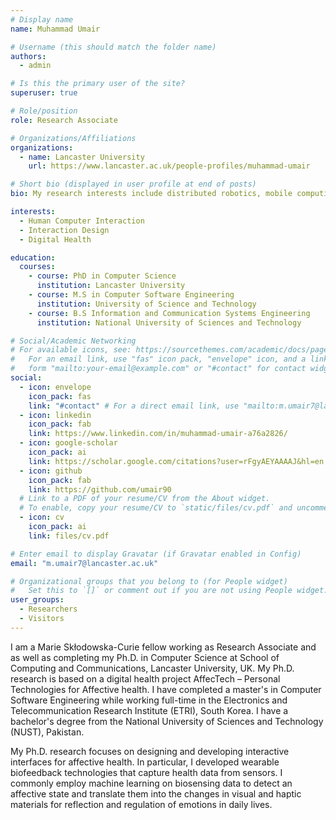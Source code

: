 ```yaml
---
# Display name
name: Muhammad Umair

# Username (this should match the folder name)
authors:
  - admin

# Is this the primary user of the site?
superuser: true

# Role/position
role: Research Associate

# Organizations/Affiliations
organizations:
  - name: Lancaster University
    url: https://www.lancaster.ac.uk/people-profiles/muhammad-umair

# Short bio (displayed in user profile at end of posts)
bio: My research interests include distributed robotics, mobile computing and programmable matter.

interests:
  - Human Computer Interaction
  - Interaction Design
  - Digital Health

education:
  courses:
    - course: PhD in Computer Science
      institution: Lancaster University
    - course: M.S in Computer Software Engineering
      institution: University of Science and Technology
    - course: B.S Information and Communication Systems Engineering
      institution: National University of Sciences and Technology

# Social/Academic Networking
# For available icons, see: https://sourcethemes.com/academic/docs/page-builder/#icons
#   For an email link, use "fas" icon pack, "envelope" icon, and a link in the
#   form "mailto:your-email@example.com" or "#contact" for contact widget.
social:
  - icon: envelope
    icon_pack: fas
    link: "#contact" # For a direct email link, use "mailto:m.umair7@lancaster.ac.uk".
  - icon: linkedin
    icon_pack: fab
    link: https://www.linkedin.com/in/muhammad-umair-a76a2826/
  - icon: google-scholar
    icon_pack: ai
    link: https://scholar.google.com/citations?user=rFgyAEYAAAAJ&hl=en
  - icon: github
    icon_pack: fab
    link: https://github.com/umair90
  # Link to a PDF of your resume/CV from the About widget.
  # To enable, copy your resume/CV to `static/files/cv.pdf` and uncomment the lines below.
  - icon: cv
    icon_pack: ai
    link: files/cv.pdf

# Enter email to display Gravatar (if Gravatar enabled in Config)
email: "m.umair7@lancaster.ac.uk"

# Organizational groups that you belong to (for People widget)
#   Set this to `[]` or comment out if you are not using People widget.
user_groups:
  - Researchers
  - Visitors
---
```


I am a Marie Skłodowska-Curie fellow working as Research Associate and as well as completing my Ph.D. in Computer Science at School of Computing and Communications, Lancaster University, UK. My Ph.D. research is based on a digital health project AffecTech – Personal Technologies for Affective health. I have completed a master's in Computer Software Engineering while working full-time in the Electronics and Telecommunication Research Institute (ETRI), South Korea. I have a bachelor's degree from the National University of Sciences and Technology (NUST), Pakistan.

My Ph.D. research focuses on designing and developing interactive interfaces for affective health. In particular, I developed wearable biofeedback technologies that capture health data from sensors. I commonly employ machine learning on biosensing data to detect an affective state and translate them into the changes in visual and haptic materials for reflection and regulation of emotions in daily lives.

